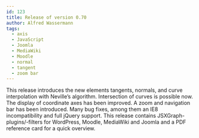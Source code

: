 ```yaml
---
id: 123
title: Release of version 0.70
author: Alfred Wassermann
tags:
  - axis
  - JavaScript
  - Joomla
  - MediaWiki
  - Moodle
  - normal
  - tangent
  - zoom bar
---
```

This release introduces the new elements tangents, normals, and curve interpolation with Neville&#8217;s algorithm. Intersection of curves is possible now. The display of coordinate axes has been improved. A zoom and navigation bar has been introduced. Many bug fixes, among them an IE8 incompatibility and full jQuery support. This release contains JSXGraph-plugins/-filters for WordPress, Moodle, MediaWiki and Joomla and a PDF reference card for a quick overview.